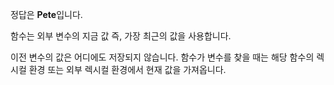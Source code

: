 정답은 **Pete**입니다.

함수는 외부 변수의 지금 값 즉, 가장 최근의 값을 사용합니다.

이전 변수의 값은 어디에도 저장되지 않습니다. 함수가 변수를 찾을 때는 해당 함수의 렉시컬 환경 또는 외부 렉시컬 환경에서 현재 값을 가져옵니다.
